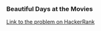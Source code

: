 
<h3>Beautiful Days at the Movies</h3>

[Link to the problem on HackerRank](https://www.hackerrank.com/challenges/beautiful-days-at-the-movies/problem)
